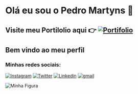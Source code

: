 # Olá eu sou o Pedro Martyns 🦊
## Visite  meu Portilolio aqui 👉 [![Portifolio](https://img.icons8.com/?size=1x&id=ezygyOmhtLWn&format=png)](https://pedro-martyns.vercel.app/)
## Bem vindo ao meu perfil
### Minhas redes sociais:
[![Instagram](https://img.shields.io/badge/Instagram-E4405F?style=for-the-badge&logo=instagram&logoColor=white)](https://www.instagram.com/opedromartyns/)
[![Twitter](https://img.shields.io/badge/Twitter-1DA1F2?style=for-the-badge&logo=twitter&logoColor=white)](https://twitter.com/Opedromartyns/)
[![Linkedin](https://img.shields.io/badge/LinkedIn-0077B5?style=for-the-badge&logo=linkedin&logoColor=white)](https://www.linkedin.com/in/pedro-martins-83568a20a/) 
[![gmail](https://img.shields.io/badge/Gmail-D14836?style=for-the-badge&logo=gmail&logoColor=white)](<a href="mailto:1999martyns.com.br">) 




 <img src="[https://blog.appi9.com/wp-content/uploads/2020/06/1_L_QoAG863l8QvqxpNyBiqw.gif](https://thumbs.gfycat.com/HastyAntiqueBetafish-size_restricted.gif)https://thumbs.gfycat.com/HastyAntiqueBetafish-size_restricted.gif" alt="Minha Figura">

 
